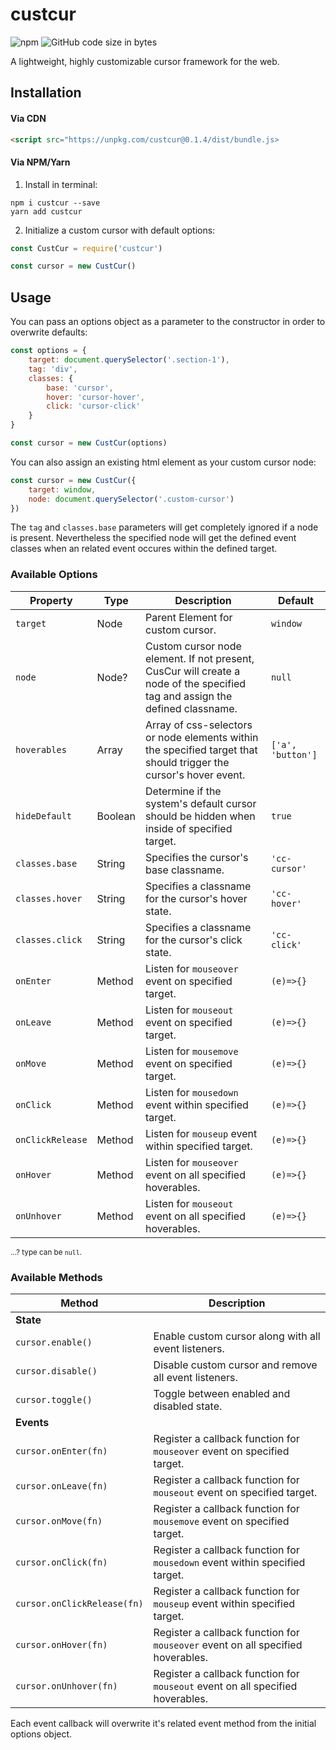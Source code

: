 # custcur
![npm](https://img.shields.io/npm/v/custcur?color=1c1c1c) ![GitHub code size in bytes](https://img.shields.io/github/languages/code-size/felixgro/custcur?color=1c1c1c&label=size)

A lightweight, highly customizable cursor framework for the web.

## Installation
#### Via CDN
```html
<script src="https://unpkg.com/custcur@0.1.4/dist/bundle.js>
```
#### Via NPM/Yarn
1. Install in terminal:
```shell
npm i custcur --save
yarn add custcur
```

2. Initialize a custom cursor with default options:
```javascript
const CustCur = require('custcur')

const cursor = new CustCur()
```

## Usage
You can pass an options object as a parameter to the constructor in order to overwrite defaults:
```javascript
const options = {
	target: document.querySelector('.section-1'),
	tag: 'div',
	classes: {
		base: 'cursor',
		hover: 'cursor-hover',
		click: 'cursor-click'
	}
}

const cursor = new CustCur(options)
```

You can also assign an existing html element as your custom cursor node:
```javascript
const cursor = new CustCur({
	target: window,
	node: document.querySelector('.custom-cursor')
})
```
The `tag` and `classes.base` parameters will get completely ignored if a node is present. Nevertheless the specified node will get the defined event classes when an related event occures within the defined target.

### Available Options
| Property | Type | Description | Default |
| --- | --- | --- | --- |
| `target` | Node | Parent Element for custom cursor. | `window` |
| `node` | Node? | Custom cursor node element. If not present, CusCur will create a node of the specified tag and assign the defined classname. | `null` |
| `hoverables` | Array | Array of css-selectors or node elements within the specified target that should trigger the cursor's hover event. | `['a', 'button']` |
| `hideDefault` | Boolean | Determine if the system's default cursor should be hidden when inside of specified target. | `true` |
| `classes.base` | String | Specifies the cursor's base classname. |`'cc-cursor'` |
| `classes.hover` | String | Specifies a classname for the cursor's hover state. | `'cc-hover'` |
| `classes.click` | String | Specifies a classname for the cursor's click state.  | `'cc-click'` |
| `onEnter` | Method | Listen for `mouseover` event on specified target. | `(e)=>{}` |
| `onLeave` | Method | Listen for `mouseout` event on specified target. | `(e)=>{}` |
| `onMove` | Method | Listen for `mousemove` event on specified target. | `(e)=>{}` |
| `onClick` | Method | Listen for `mousedown` event within specified target. | `(e)=>{}` |
| `onClickRelease` | Method | Listen for `mouseup` event within specified target. | `(e)=>{}` |
| `onHover` | Method | Listen for `mouseover` event on all specified hoverables. | `(e)=>{}` |
| `onUnhover` | Method | Listen for `mouseout` event on all specified hoverables. | `(e)=>{}` |

<small align="right">...? type can be `null`. </small>

### Available Methods
| Method | Description |
| --- | --- |
| **State** |  |
| `cursor.enable()` | Enable custom cursor along with all event listeners. |
| `cursor.disable()` | Disable custom cursor and remove all event listeners. |
| `cursor.toggle()` | Toggle between enabled and disabled state. |
| **Events** |  |
| `cursor.onEnter(fn)` | Register a callback function for `mouseover` event on specified target. |
| `cursor.onLeave(fn)` | Register a callback function for `mouseout` event on specified target. |
| `cursor.onMove(fn)` |Register a callback function for `mousemove` event on specified target. |
| `cursor.onClick(fn)` | Register a callback function for `mousedown` event within specified target. |
| `cursor.onClickRelease(fn)` | Register a callback function for `mouseup` event within specified target. |
| `cursor.onHover(fn)` | Register a callback function for `mouseover` event on all specified hoverables. |
| `cursor.onUnhover(fn)` | Register a callback function for `mouseout` event on all specified hoverables. |

Each event callback will overwrite it's related event method from the initial options object.
